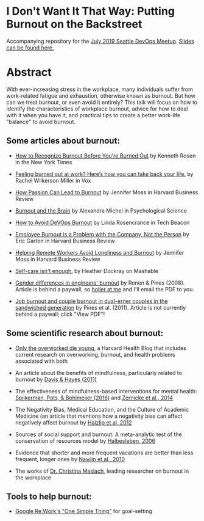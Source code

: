 # I Don't Want It That Way: Putting Burnout on the Backstreet
Accompanying repository for the [July 2019 Seattle DevOps Meetup](https://www.meetup.com/Seattle-DevOps-Meetup/events/262038988/). [Slides can be found here.](https://speakerdeck.com/thesarahhagan/i-dont-want-it-that-way-putting-burnout-on-the-backstreet)

# Abstract
With ever-increasing stress in the workplace, many individuals suffer from work-related fatigue and exhaustion, otherwise known as burnout. But how can we treat burnout, or even avoid it entirely? This talk will focus on how to identify the characteristics of workplace burnout, advice for how to deal with it when you have it, and practical tips to create a better work-life "balance" to avoid burnout.

## Some articles about burnout:
* [How to Recognize Burnout Before You're Burned Out](https://www.nytimes.com/2017/09/05/smarter-living/workplace-burnout-symptoms.html) by Kenneth Rosen in the New York Times

* [Feeling burned out at work? Here’s how you can take back your life.](https://www.vox.com/the-highlight/2019/8/30/20836366/work-stress-how-to-talk-to-boss-millennial-burnout) by Rachel Wilkerson Miller in Vox

* [How Passion Can Lead to Burnout](https://hbr.org/2019/07/when-passion-leads-to-burnout) by Jennifer Moss in Harvard Business Review

* [Burnout and the Brain](https://www.psychologicalscience.org/observer/burnout-and-the-brain) by Alexandra Michel in Psychological Science

* [How to Avoid DeVOps Burnout](https://techbeacon.com/devops/how-avoid-devops-burnout) by Linda Rosencrance in Tech Beacon

* [Employee Burnout is a Problem with the Company, Not the Person](https://hbr.org/2017/04/employee-burnout-is-a-problem-with-the-company-not-the-person) by Eric Garton in Harvard Business Review

* [Helping Remote Workers Avoid Loneliness and Burnout](https://hbr.org/2018/11/helping-remote-workers-avoid-loneliness-and-burnout) by Jennifer Moss in Harvard Business Review

* [Self-care isn't enough.](https://mashable.com/article/community-care-versus-self-care/) by Heather Dockray on Mashable 

* [Gender differences in engineers' burnout](https://www.emerald.com/insight/content/doi/10.1108/02610150810916749/full/html) by Ronen & Pines (2008). Article is behind a paywall, so [holler at me](mailto:thesarahhagan@gmail.com) and I'll email the PDF to you. 

* [Job burnout and couple burnout in dual-erner couples in the sandwiched generation](https://www.semanticscholar.org/paper/Job-Burnout-and-Couple-Burnout-in-Dual-earner-in-Pines-Neal/abd83e9346dfb0e0ec29a4ce09cca8c18e149d61) by Pines et al. (2011). Article is not currently behind a paywall; click "View PDF"!

## Some scientific research about burnout:
* [Only the overworked die young](https://www.health.harvard.edu/blog/only-the-overworked-die-young-201512148815), a Harvard Health Blog that includes current research on overworking, burnout, and health problems associated with both

* An article about the benefits of mindfulness, particularly related to burnout by [Davis & Hayes (2011)](https://pdfs.semanticscholar.org/3646/36ce2cd368649068389c6998d582bc58f374.pdf)

* The effectiveness of mindfulness-based interventions for mental health: [Spijkerman, Pots, & Bohlmeijer (2016)](https://www.sciencedirect.com/science/article/pii/S0272735815300623) and [Zernicke et al., 2014](https://journals.lww.com/psychosomaticmedicine/Abstract/2014/05000/A_Randomized_Wait_List_Controlled_Trial_of.4.aspx)

* The Negativity Bias, Medical Education, and the Culture of Academic Medicine (an article that mentions how a negativity bias can affect negatively affect burnout by [Haizlip et al, 2012](https://journals.lww.com/academicmedicine/Fulltext/2012/09000/Perspective__The_Negativity_Bias,_Medical.19.aspx)

* Sources of social support and burnout: A meta-analytic test of the conservation of resources model by [Halbesleben, 2006](https://psycnet.apa.org/record/2006-11397-012)

* Evidence that shorter and more frequent vacations are better than less frequent, longer ones by [Nawijn et al., 2010](https://link.springer.com/article/10.1007%2Fs11482-009-9091-9)

* The works of [Dr. Christina Maslach](https://www.researchgate.net/profile/Christina_Maslach), leading researcher on burnout in the workplace

## Tools to help burnout:
* [Google Re:Work's "One Simple Thing"](https://rework.withgoogle.com/guides/managers-care-professionally-personally-for-team/steps/use-one-simple-thing-for-goal-setting/) for goal-setting



